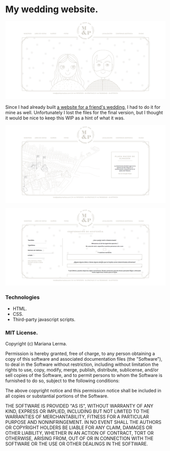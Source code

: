 # My wedding website.

![MYP-home](MP-home.png)

Since I had already built [a website for a friend's wedding](https://github.com/marianalfr/a-website-for-a-wedding), I had to do it for mine as well. Unfortunately I lost the files for the final version, but I thought it would be nice to keep this WIP as a hint of what it was.

![MP-map](MP-location.png)

![MP-RSVP](MP-RSVP.png)

### Technologies

* HTML.
* CSS.
* Third-party javascript scripts.


### MIT License.

Copyright (c) Mariana Lerma.

Permission is hereby granted, free of charge, to any person obtaining a copy
of this software and associated documentation files (the "Software"), to deal
in the Software without restriction, including without limitation the rights
to use, copy, modify, merge, publish, distribute, sublicense, and/or sell
copies of the Software, and to permit persons to whom the Software is
furnished to do so, subject to the following conditions:

The above copyright notice and this permission notice shall be included in all
copies or substantial portions of the Software.

THE SOFTWARE IS PROVIDED "AS IS", WITHOUT WARRANTY OF ANY KIND, EXPRESS OR
IMPLIED, INCLUDING BUT NOT LIMITED TO THE WARRANTIES OF MERCHANTABILITY,
FITNESS FOR A PARTICULAR PURPOSE AND NONINFRINGEMENT. IN NO EVENT SHALL THE
AUTHORS OR COPYRIGHT HOLDERS BE LIABLE FOR ANY CLAIM, DAMAGES OR OTHER
LIABILITY, WHETHER IN AN ACTION OF CONTRACT, TORT OR OTHERWISE, ARISING FROM,
OUT OF OR IN CONNECTION WITH THE SOFTWARE OR THE USE OR OTHER DEALINGS IN THE
SOFTWARE.

